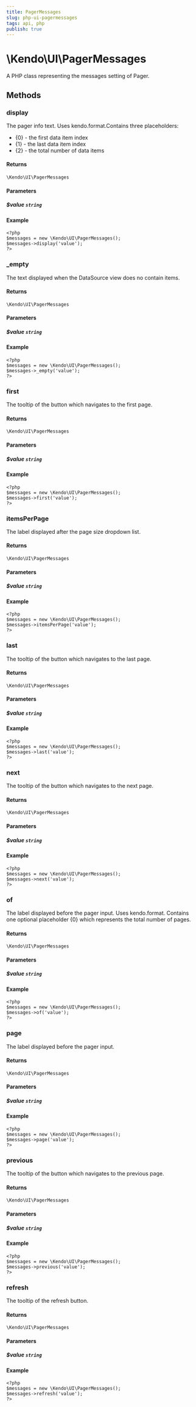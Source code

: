 ```yaml
---
title: PagerMessages
slug: php-ui-pagermessages
tags: api, php
publish: true
---
```


# \Kendo\UI\PagerMessages

A PHP class representing the messages setting of Pager.


## Methods

### display
The pager info text. Uses kendo.format.Contains three placeholders:
- {0} - the first data item index
- {1} - the last data item index
- {2} - the total number of data items

#### Returns
`\Kendo\UI\PagerMessages`

#### Parameters

##### $value `string`



#### Example 
    <?php
    $messages = new \Kendo\UI\PagerMessages();
    $messages->display('value');
    ?>

### _empty
The text displayed when the DataSource view does no contain items.

#### Returns
`\Kendo\UI\PagerMessages`

#### Parameters

##### $value `string`



#### Example 
    <?php
    $messages = new \Kendo\UI\PagerMessages();
    $messages->_empty('value');
    ?>

### first
The tooltip of the button which navigates to the first page.

#### Returns
`\Kendo\UI\PagerMessages`

#### Parameters

##### $value `string`



#### Example 
    <?php
    $messages = new \Kendo\UI\PagerMessages();
    $messages->first('value');
    ?>

### itemsPerPage
The label displayed after the page size dropdown list.

#### Returns
`\Kendo\UI\PagerMessages`

#### Parameters

##### $value `string`



#### Example 
    <?php
    $messages = new \Kendo\UI\PagerMessages();
    $messages->itemsPerPage('value');
    ?>

### last
The tooltip of the button which navigates to the last page.

#### Returns
`\Kendo\UI\PagerMessages`

#### Parameters

##### $value `string`



#### Example 
    <?php
    $messages = new \Kendo\UI\PagerMessages();
    $messages->last('value');
    ?>

### next
The tooltip of the button which navigates to the next page.

#### Returns
`\Kendo\UI\PagerMessages`

#### Parameters

##### $value `string`



#### Example 
    <?php
    $messages = new \Kendo\UI\PagerMessages();
    $messages->next('value');
    ?>

### of
The label displayed before the pager input. Uses kendo.format. Contains one optional placeholder {0} which represents the total number of pages.

#### Returns
`\Kendo\UI\PagerMessages`

#### Parameters

##### $value `string`



#### Example 
    <?php
    $messages = new \Kendo\UI\PagerMessages();
    $messages->of('value');
    ?>

### page
The label displayed before the pager input.

#### Returns
`\Kendo\UI\PagerMessages`

#### Parameters

##### $value `string`



#### Example 
    <?php
    $messages = new \Kendo\UI\PagerMessages();
    $messages->page('value');
    ?>

### previous
The tooltip of the button which navigates to the previous page.

#### Returns
`\Kendo\UI\PagerMessages`

#### Parameters

##### $value `string`



#### Example 
    <?php
    $messages = new \Kendo\UI\PagerMessages();
    $messages->previous('value');
    ?>

### refresh
The tooltip of the refresh button.

#### Returns
`\Kendo\UI\PagerMessages`

#### Parameters

##### $value `string`



#### Example 
    <?php
    $messages = new \Kendo\UI\PagerMessages();
    $messages->refresh('value');
    ?>

